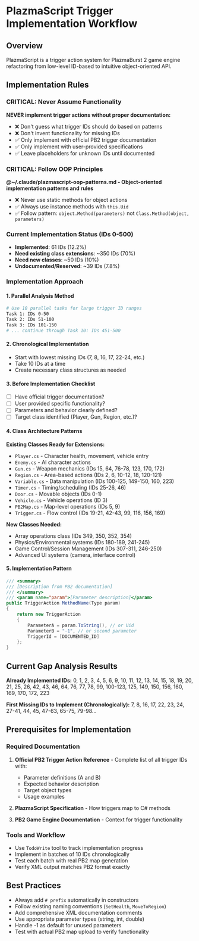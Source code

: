 # PlazmaScript Trigger Implementation Workflow

## Overview
PlazmaScript is a trigger action system for PlazmaBurst 2 game engine refactoring from low-level ID-based to intuitive object-oriented API.

## Implementation Rules

### CRITICAL: Never Assume Functionality
**NEVER implement trigger actions without proper documentation:**
- ❌ Don't guess what trigger IDs should do based on patterns
- ❌ Don't invent functionality for missing IDs
- ✅ Only implement with official PB2 trigger documentation
- ✅ Only implement with user-provided specifications
- ✅ Leave placeholders for unknown IDs until documented

### CRITICAL: Follow OOP Principles
**@~/.claude/plazmascript-oop-patterns.md - Object-oriented implementation patterns and rules**
- ❌ Never use static methods for object actions
- ✅ Always use instance methods with `this.Uid`
- ✅ Follow pattern: `object.Method(parameters)` not `Class.Method(object, parameters)`

### Current Implementation Status (IDs 0-500)
- **Implemented**: 61 IDs (12.2%)
- **Need existing class extensions**: ~350 IDs (70%)  
- **Need new classes**: ~50 IDs (10%)
- **Undocumented/Reserved**: ~39 IDs (7.8%)

### Implementation Approach

#### 1. Parallel Analysis Method
```bash
# Use 10 parallel tasks for large trigger ID ranges
Task 1: IDs 0-50
Task 2: IDs 51-100
Task 3: IDs 101-150
# ... continue through Task 10: IDs 451-500
```

#### 2. Chronological Implementation
- Start with lowest missing IDs (7, 8, 16, 17, 22-24, etc.)
- Take 10 IDs at a time
- Create necessary class structures as needed

#### 3. Before Implementation Checklist
- [ ] Have official trigger documentation?
- [ ] User provided specific functionality?
- [ ] Parameters and behavior clearly defined?
- [ ] Target class identified (Player, Gun, Region, etc.)?

#### 4. Class Architecture Patterns

**Existing Classes Ready for Extensions:**
- `Player.cs` - Character health, movement, vehicle entry
- `Enemy.cs` - AI character actions  
- `Gun.cs` - Weapon mechanics (IDs 15, 64, 76-78, 123, 170, 172)
- `Region.cs` - Area-based actions (IDs 2, 6, 10-12, 18, 120-121)
- `Variable.cs` - Data manipulation (IDs 100-125, 149-150, 160, 223)
- `Timer.cs` - Timing/scheduling (IDs 25-26, 46)
- `Door.cs` - Movable objects (IDs 0-1)
- `Vehicle.cs` - Vehicle operations (ID 3)
- `PB2Map.cs` - Map-level operations (IDs 5, 9)
- `Trigger.cs` - Flow control (IDs 19-21, 42-43, 99, 116, 156, 169)

**New Classes Needed:**
- Array operations class (IDs 349, 350, 352, 354)
- Physics/Environmental systems (IDs 180-189, 241-245)
- Game Control/Session Management (IDs 307-311, 246-250)
- Advanced UI systems (camera, interface control)

#### 5. Implementation Pattern
```csharp
/// <summary>
/// [Description from PB2 documentation]
/// </summary>
/// <param name="param">[Parameter description]</param>
public TriggerAction MethodName(Type param)
{
    return new TriggerAction
    {
        ParameterA = param.ToString(), // or Uid
        ParameterB = "-1", // or second parameter
        TriggerId = [DOCUMENTED_ID]
    };
}
```

## Current Gap Analysis Results

**Already Implemented IDs:**
0, 1, 2, 3, 4, 5, 6, 9, 10, 11, 12, 13, 14, 15, 18, 19, 20, 21, 25, 26, 42, 43, 46, 64, 76, 77, 78, 99, 100-123, 125, 149, 150, 156, 160, 169, 170, 172, 223

**First Missing IDs to Implement (Chronologically):**
7, 8, 16, 17, 22, 23, 24, 27-41, 44, 45, 47-63, 65-75, 79-98...

## Prerequisites for Implementation

### Required Documentation
1. **Official PB2 Trigger Action Reference** - Complete list of all trigger IDs with:
   - Parameter definitions (A and B)
   - Expected behavior description
   - Target object types
   - Usage examples

2. **PlazmaScript Specification** - How triggers map to C# methods

3. **PB2 Game Engine Documentation** - Context for trigger functionality

### Tools and Workflow
- Use `TodoWrite` tool to track implementation progress
- Implement in batches of 10 IDs chronologically
- Test each batch with real PB2 map generation
- Verify XML output matches PB2 format exactly

## Best Practices
- Always add `# prefix` automatically in constructors
- Follow existing naming conventions (`SetHealth`, `MoveToRegion`)
- Add comprehensive XML documentation comments
- Use appropriate parameter types (string, int, double)
- Handle -1 as default for unused parameters
- Test with actual PB2 map upload to verify functionality